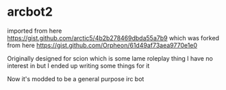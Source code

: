 # arcbot2
imported from here https://gist.github.com/arctic5/4b2b278469dbda55a7b9 which was forked from here https://gist.github.com/Orpheon/61d49af73aea9770e1e0

Originally designed for scion which is some lame roleplay thing I have no interest in but I ended up writing some things for it 

Now it's modded to be a general purpose irc bot

